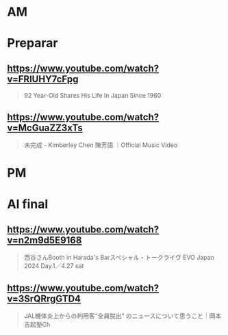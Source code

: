# AM
# Preparar

## https://www.youtube.com/watch?v=FRlUHY7cFpg

> 92 Year-Old Shares His Life In Japan Since 1960

## https://www.youtube.com/watch?v=McGuaZZ3xTs 

> 未完成 - Kimberley Chen 陳芳語 ｜Official Music Video 

# PM
# Al final

## https://www.youtube.com/watch?v=n2m9d5E9168

> 西谷さんBooth in Harada's Barスペシャル・トークライヴ EVO Japan 2024 Day.1／4.27 sat

## https://www.youtube.com/watch?v=3SrQRrgGTD4

> JAL機体炎上からの利用客“全員脱出” のニュースについて思うこと｜岡本吉起塾Ch 
